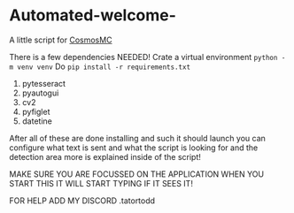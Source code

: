 # Automated-welcome-
A little script for [CosmosMC](https://cosmosmc.org)

There is a few dependencies NEEDED!
Crate a virtual environment `python -m venv venv`
Do `pip install -r requirements.txt`

1. pytesseract
2. pyautogui
3. cv2
4. pyfiglet
5. datetine

After all of these are done installing and such it should launch you can configure what text is sent and what the script is looking for and the detection area more is explained inside of the script!

MAKE SURE YOU ARE FOCUSSED ON THE APPLICATION WHEN YOU START THIS IT WILL START TYPING IF IT SEES IT!

FOR HELP ADD MY DISCORD .tatortodd
